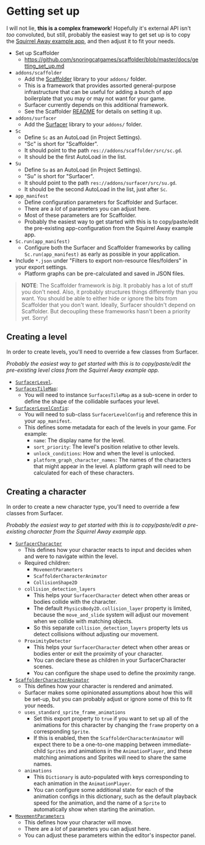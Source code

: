 # Getting set up

I will not lie, **this is a complex framework**! Hopefully it's external API isn't _too_ convoluted, but still, probably the easiest way to get set up is to copy the [Squirrel Away example app](https://github.com/snoringcatgames/squirrel_away), and then adjust it to fit your needs.

-   Set up Scaffolder
    -   https://github.com/snoringcatgames/scaffolder/blob/master/docs/getting_set_up.md
-   `addons/scaffolder`
    -   Add the [Scaffolder](https://github.com/snoringcatgames/scaffolder/) library to your `addons/` folder.
    -   This is a framework that provides assorted general-purpose infrastructure that can be useful for adding a bunch of app boilerplate that you may or may not want for your game.
    -   Surfacer currently depends on this additional framework.
    -   See the Scaffolder [README](https://github.com/snoringcatgames/scaffolder/blob/master/README.md) for details on setting it up.
-   `addons/surfacer`
    -   Add the [Surfacer](https://github.com/snoringcatgames/surfacer/) library to your `addons/` folder.
-   `Sc`
    -   Define `Sc` as an AutoLoad (in Project Settings).
    -   "Sc" is short for "Scaffolder".
    -   It should point to the path `res://addons/scaffolder/src/sc.gd`.
    -   It should be the first AutoLoad in the list.
-   `Su`
    -   Define `Su` as an AutoLoad (in Project Settings).
    -   "Su" is short for "Surfacer".
    -   It should point to the path `res://addons/surfacer/src/su.gd`.
    -   It should be the second AutoLoad in the list, just after `Sc`.
-   `app_manifest`
    -   Define configuration parameters for Scaffolder and Surfacer.
    -   There are a _lot_ of parameters you can adjust here.
    -   Most of these parameters are for Scaffolder.
    -   Probably the easiest way to get started with this is to copy/paste/edit the pre-existing app-configuration from the Squirrel Away example app.
-   `Sc.run(app_manifest)`
    -   Configure both the Surfacer and Scaffolder frameworks by calling `Sc.run(app_manifest)` as early as possible in your application.
-   Include `*.json` under "Filters to export non-resource files/folders" in your export settings.
    -   Platform graphs can be pre-calculated and saved in JSON files.

> **NOTE**: The Scaffolder framework is _big_. It probably has a lot of stuff you don't need. Also, it probably structures things differently than you want. You should be able to either hide or ignore the bits from Scaffolder that you don't want. Ideally, Surfacer shouldn't depend on Scaffolder. But decoupling these frameworks hasn't been a priority yet. Sorry!

## Creating a level

In order to create levels, you'll need to override a few classes from Surfacer.

_Probably the easiest way to get started with this is to copy/paste/edit the pre-existing level class from the Squirrel Away example app._

-   [`SurfacerLevel`](/src/level/surfacer_level.gd).
-   [`SurfacesTileMap`](/src/platform_graph/surfaces_tile_map.gd):
    -   You will need to instance `SurfacesTileMap` as a sub-scene in order to define the shape of the collidable surfaces your level.
-   [`SurfacerLevelConfig`](/src/config/surfacer_level_config.gd):
    -   You will need to sub-class `SurfacerLevelConfig` and reference this in your `app_manifest`.
    -   This defines some metadata for each of the levels in your game. For example:
        -   `name`: The display name for the level.
        -   `sort_priority`: The level's position relative to other levels.
        -   `unlock_conditions`: How and when the level is unlocked.
        -   `platform_graph_character_names`: The names of the characters that might appear in the level. A platform graph will need to be calculated for each of these characters.

## Creating a character

In order to create a new character type, you'll need to override a few classes from Surfacer.

_Probably the easiest way to get started with this is to copy/paste/edit a pre-existing character from the Squirrel Away example app._

-   [`SurfacerCharacter`](/src/character/surfacer_character.gd)
    -   This defines how your character reacts to input and decides when and were to navigate within the level.
    -   Required children:
        -   `MovementParameters`
        -   `ScaffolderCharacterAnimator`
        -   `CollisionShape2D`
    -   `collision_detection_layers`
        -   This helps your `SurfacerCharacter` detect when other areas or bodies collide with the character.
        -   The default `PhysicsBody2D.collision_layer` property is limited, because the `move_and_slide` system will adjust our movement when we collide with matching objects.
        -   So this separate `collision_detection_layers` property lets us detect collisions without adjusting our movement.
    -   `ProximityDetector`
        -   This helps your `SurfacerCharacter` detect when other areas or bodies enter or exit the proximity of your character.
        -   You can declare these as children in your SurfacerCharacter scenes.
        -   You can configure the shape used to define the proximity range.
-   [`ScaffolderCharacterAnimator`](https://github.com/snoringcatgames/scaffolder/blob/master/src/character/scaffolder_character_animator.gd)
    -   This defines how your character is rendered and animated.
    -   Surfacer makes some opinionated assumptions about how this will be set-up, but you can probably adjust or ignore some of this to fit your needs.
    -   `uses_standard_sprite_frame_animations`
        -   Set this export property to `true` if you want to set up all of the animations for this character by changing the `frame` property on a corresponding `Sprite`.
        -   If this is enabled, then the `ScaffolderCharacterAnimator` will expect there to be a one-to-one mapping between immediate-child `Sprites` and animations in the `AnimationPlayer`, and these matching animations and Sprites will need to share the same names.
    -   `animations`
        -   This `Dictionary` is auto-populated with keys corresponding to each animation in the `AnimationPlayer`.
        -   You can configure some additional state for each of the animation configs in this dictionary, such as the default playback speed for the animation, and the name of a `Sprite` to automatically show when starting the animation.
-   [`MovementParameters`](/src/platform_graph/edge/models/movement_params.gd)
    -   This defines how your character will move.
    -   There are a _lot_ of parameters you can adjust here.
    -   You can adjust these parameters within the editor's inspector panel.
